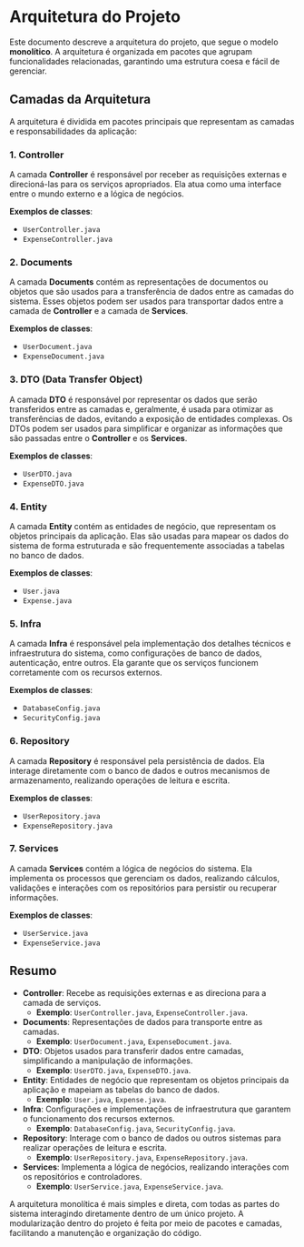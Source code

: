# Arquitetura do Projeto

Este documento descreve a arquitetura do projeto, que segue o modelo **monolítico**. A arquitetura é organizada em pacotes que agrupam funcionalidades relacionadas, garantindo uma estrutura coesa e fácil de gerenciar.

## Camadas da Arquitetura

A arquitetura é dividida em pacotes principais que representam as camadas e responsabilidades da aplicação:

### 1. Controller

A camada **Controller** é responsável por receber as requisições externas e direcioná-las para os serviços apropriados. Ela atua como uma interface entre o mundo externo e a lógica de negócios.

**Exemplos de classes**:
- `UserController.java`
- `ExpenseController.java`

### 2. Documents

A camada **Documents** contém as representações de documentos ou objetos que são usados para a transferência de dados entre as camadas do sistema. Esses objetos podem ser usados para transportar dados entre a camada de **Controller** e a camada de **Services**.

**Exemplos de classes**:
- `UserDocument.java`
- `ExpenseDocument.java`

### 3. DTO (Data Transfer Object)

A camada **DTO** é responsável por representar os dados que serão transferidos entre as camadas e, geralmente, é usada para otimizar as transferências de dados, evitando a exposição de entidades complexas. Os DTOs podem ser usados para simplificar e organizar as informações que são passadas entre o **Controller** e os **Services**.

**Exemplos de classes**:
- `UserDTO.java`
- `ExpenseDTO.java`

### 4. Entity

A camada **Entity** contém as entidades de negócio, que representam os objetos principais da aplicação. Elas são usadas para mapear os dados do sistema de forma estruturada e são frequentemente associadas a tabelas no banco de dados.

**Exemplos de classes**:
- `User.java`
- `Expense.java`

### 5. Infra

A camada **Infra** é responsável pela implementação dos detalhes técnicos e infraestrutura do sistema, como configurações de banco de dados, autenticação, entre outros. Ela garante que os serviços funcionem corretamente com os recursos externos.

**Exemplos de classes**:
- `DatabaseConfig.java`
- `SecurityConfig.java`

### 6. Repository

A camada **Repository** é responsável pela persistência de dados. Ela interage diretamente com o banco de dados e outros mecanismos de armazenamento, realizando operações de leitura e escrita.

**Exemplos de classes**:
- `UserRepository.java`
- `ExpenseRepository.java`

### 7. Services

A camada **Services** contém a lógica de negócios do sistema. Ela implementa os processos que gerenciam os dados, realizando cálculos, validações e interações com os repositórios para persistir ou recuperar informações.

**Exemplos de classes**:
- `UserService.java`
- `ExpenseService.java`

## Resumo

- **Controller**: Recebe as requisições externas e as direciona para a camada de serviços.
  - **Exemplo**: `UserController.java`, `ExpenseController.java`.
- **Documents**: Representações de dados para transporte entre as camadas.
  - **Exemplo**: `UserDocument.java`, `ExpenseDocument.java`.
- **DTO**: Objetos usados para transferir dados entre camadas, simplificando a manipulação de informações.
  - **Exemplo**: `UserDTO.java`, `ExpenseDTO.java`.
- **Entity**: Entidades de negócio que representam os objetos principais da aplicação e mapeiam as tabelas do banco de dados.
  - **Exemplo**: `User.java`, `Expense.java`.
- **Infra**: Configurações e implementações de infraestrutura que garantem o funcionamento dos recursos externos.
  - **Exemplo**: `DatabaseConfig.java`, `SecurityConfig.java`.
- **Repository**: Interage com o banco de dados ou outros sistemas para realizar operações de leitura e escrita.
  - **Exemplo**: `UserRepository.java`, `ExpenseRepository.java`.
- **Services**: Implementa a lógica de negócios, realizando interações com os repositórios e controladores.
  - **Exemplo**: `UserService.java`, `ExpenseService.java`.

A arquitetura monolítica é mais simples e direta, com todas as partes do sistema interagindo diretamente dentro de um único projeto. A modularização dentro do projeto é feita por meio de pacotes e camadas, facilitando a manutenção e organização do código.
